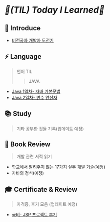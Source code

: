 # _📌(TIL) Today I Learned📌_

## 📣 Introduce
* [비전공자 개발자 도전기](https://turtle8760.tistory.com/97) 

## ⚡ Language
> 언어 TIL
>> JAVA
* [Java 1일차- 자바 기본문법](https://turtle8760.tistory.com/32?category=1059080)
* [Java 2일차- 변수,연산자](https://turtle8760.tistory.com/33?category=1059080)


## 📚 Study
>기타 공부한 것들 기록(업데이트 예정)


## 📘 Book Review
> 개발 관련 서적 읽기 

* 학교에서 알려주지 않는 17가지 실무 개발 기술(예정)
* 자바의 정석(예정)

## 🎓 Certificate & Review
> 자격증, 후기 모음 (업데이트 예정)
* [국비- JSP 프로젝트 후기](https://turtle8760.tistory.com/87?category=1072840)



